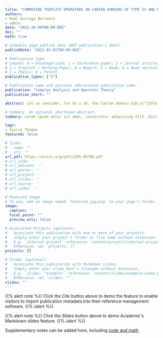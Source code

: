```yaml
---
title: "COMMUTING TOEPLITZ OPERATORS ON CARTAN DOMAINS OF TYPE IV AND MOMENT MAPS"
authors:
- Raúl Quiroga Barranco
- admin
date: "2022-20-09T00:00:00Z"
doi: ""
math: true

# Schedule page publish date (NOT publication's date).
publishDate: "2022-01-01T00:00:00Z"

# Publication type.
# Legend: 0 = Uncategorized; 1 = Conference paper; 2 = Journal article;
# 3 = Preprint / Working Paper; 4 = Report; 5 = Book; 6 = Book section;
# 7 = Thesis; 8 = Patent
publication_types: ["2"]

# Publication name and optional abbreviated publication name.
publication: "Complex Analysis and Operator Theory"
publication_short: ""

abstract: Let us consider, for $n ≥ 3$, the Cartan domain ${D_n}^{IV}$ of type IV. On The Weighted Bergman Spaces $A^2_\Lamda(D^{Iv}_N)$ We Study The Problem Of The Existence Of Commutative $C^*$-Algebras Generated By Toeplitz Operators With Special Symbols. We Focus On The Subgroup $So(N) \Times So(2)$ Of Biholomorphisms Of $D^{Iv}_N$ That Fix The Origin. The $So(N) \Times So(2)$-Invariant Symbols Yield Toeplitz Operators That Generate Commutative $C^*$-Algebras, But Commutativity Is Lost When We Consider Symbols Invariant Under A Maximal Torus Or Under $So(2)$. We Compute The Moment Map $\Mu^{So(2)}$ For The $So(2)$-Action On $D^{Iv}_N$ Considered As A Symplectic Manifold For The Bergman Metric. We Prove That The Space Of Symbols Of The Form $A = F \Circ \Mu^{So(2)}, Denoted By $L^{\Infty}(D^{Iv}_N)^{Mu^{So(2)}}$, Yield Toeplitz Operators That Generate Commutative $C*$-Algebras. Spectral Integral Formulas For These Toeplitz Operators Are Also Obtained.

# Summary. An optional shortened abstract.
summary: Lorem ipsum dolor sit amet, consectetur adipiscing elit. Duis posuere tellus ac convallis placerat. Proin tincidunt magna sed ex sollicitudin condimentum.

tags:
- Source Themes
featured: false

# links:
# - name: ""
#   url: ""
url_pdf: https://arxiv.org/pdf/2205.06786.pdf
# url_code: ''
# url_dataset: ''
# url_poster: ''
# url_project: ''
# url_slides: ''
# url_source: ''
# url_video: ''

# Featured image
# To use, add an image named `featured.jpg/png` to your page's folder. 
image:
  caption: ''
  focal_point: ""
  preview_only: false

# Associated Projects (optional).
#   Associate this publication with one or more of your projects.
#   Simply enter your project's folder or file name without extension.
#   E.g. `internal-project` references `content/project/internal-project/index.md`.
#   Otherwise, set `projects: []`.
projects: []

# Slides (optional).
#   Associate this publication with Markdown slides.
#   Simply enter your slide deck's filename without extension.
#   E.g. `slides: "example"` references `content/slides/example/index.md`.
#   Otherwise, set `slides: ""`.
slides: ""
---
```


{{% alert note %}}
Click the *Cite* button above to demo the feature to enable visitors to import publication metadata into their reference management software.
{{% /alert %}}

{{% alert note %}}
Click the *Slides* button above to demo Academic's Markdown slides feature.
{{% /alert %}}

Supplementary notes can be added here, including [code and math](https://sourcethemes.com/academic/docs/writing-markdown-latex/).
